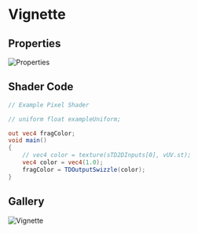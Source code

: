 # Vignette

## Properties
![Properties](https://user-images.githubusercontent.com/21966381/115397623-4464a880-a221-11eb-8a54-2e750513af45.JPG)

## Shader Code

```glsl
// Example Pixel Shader

// uniform float exampleUniform;

out vec4 fragColor;
void main()
{
	// vec4 color = texture(sTD2DInputs[0], vUV.st);
	vec4 color = vec4(1.0);
	fragColor = TDOutputSwizzle(color);
}
```

## Gallery

![Vignette](https://user-images.githubusercontent.com/21966381/115665456-4c862a80-a37e-11eb-8b47-ea33625859bb.jpg)
